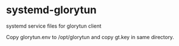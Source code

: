 # systemd-glorytun

systemd service files for glorytun client

Copy glorytun.env to /opt/glorytun and copy gt.key in same directory.
